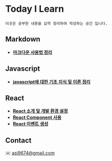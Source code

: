 
# Today I Learn 
    이곳은 공부한 내용을 요약 정리하여 작성하는 공간 입니다.
    
## Markdown
  * **[마크다운 사용법 정리](./markdown.md)** 

## Javascript
  * **[javascript에 대한 기초 지식 및 이론 정리](./javascript.md)** 

## React
 * **[React 소개 및 개발 환경 설정](./react.md)**
 * **[React Component 사용](./react_02.md)**
 * **[React 이벤트 생성](./react_03.md)**


## Contact 
:envelope: asj9674@gmail.com
